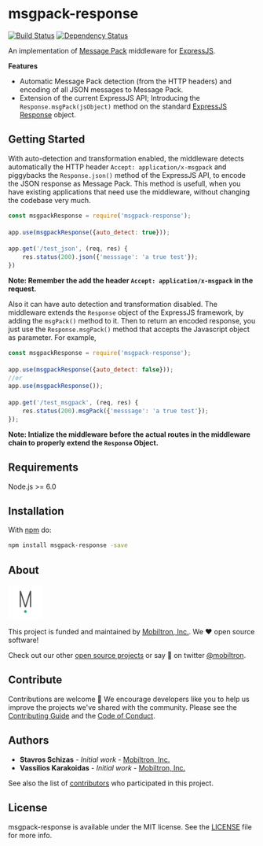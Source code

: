 # msgpack-response
[![Build Status](https://travis-ci.org/MobiltronInc/msgpack-response.svg?branch=master)](https://travis-ci.org/MobiltronInc/msgpack-response)
[![Dependency Status](https://david-dm.org/imobiltroninc/msgpack-response.svg)](https://github.com/MobiltronInc/msgpack-response)

An implementation of [Message Pack](http://msgpack.org/) middleware for [ExpressJS](https://expressjs.com/).

__Features__
* Automatic Message Pack detection (from the HTTP headers) and encoding of all JSON messages to Message Pack.
* Extension of the current ExpressJS API; Introducing the `Response.msgPack(jsObject)` method on the standard [ExpressJS Response](https://expressjs.com/en/4x/api.html#res) object.

## Getting Started
With auto-detection and transformation enabled, the middleware detects automatically the HTTP header `Accept: application/x-msgpack` and piggybacks the `Response.json()` method of the ExpressJS API, to encode the JSON response as Message Pack. This method is usefull, when you have existing applications that need use the middleware, without changing the codebase very much.

```javascript
const msgpackResponse = require('msgpack-response');

app.use(msgpackResponse({auto_detect: true}));

app.get('/test_json', (req, res) {
	res.status(200).json({'messsage': 'a true test'});
})
```

**Note: Remember the add the header `Accept: application/x-msgpack` in the request.**

Also it can have auto detection and transformation disabled. The middleware extends the `Response` object of the ExpressJS framework, by adding the `msgPack()` method to it. Then to return an encoded response, you just use the `Response.msgPack()` method that accepts the Javascript object as parameter. For example,

```javascript
const msgpackResponse = require('msgpack-response');

app.use(msgpackResponse({auto_detect: false}));
//or
app.use(msgpackResponse());

app.get('/test_msgpack', (req, res) {
	res.status(200).msgPack({'messsage': 'a true test'});
});
```

**Note: Intialize the middleware before the actual routes in the middleware chain to properly extend the `Response` Object.**

## Requirements
Node.js >= 6.0

## Installation

With [npm](https://www.npmjs.com/) do:

```bash
npm install msgpack-response -save
```

## About
[<img src="https://github.com/mobiltroninc/Foundation/blob/master/ASSETS/mobiltron_square.png?raw=true" width="70" />](http://mobiltron.com/)

This project is funded and maintained by [Mobiltron, Inc.](http://mobiltron.com). We :heart: open source software!

Check out our other [open source projects](https://github.com/mobiltroninc/) or say :wave: on twitter [@mobiltron](https://twitter.com/mobiltron).

## Contribute

Contributions are welcome :metal: We encourage developers like you to help us improve the projects we've shared with the community. Please see the [Contributing Guide](https://github.com/mobiltroninc/Foundation/blob/master/CONTRIBUTING.md) and the [Code of Conduct](https://github.com/mobiltroninc/Foundation/blob/master/CONDUCT.md).

## Authors

* **Stavros Schizas** - *Initial work* - [Mobiltron, Inc.](http://mobiltron.com)
* **Vassilios Karakoidas** - *Initial work* - [Mobiltron, Inc.](http://mobiltron.com)

See also the list of [contributors](https://github.com/MobiltronInc/msgpack-response/contributors) who participated in this project.

## License

msgpack-response is available under the MIT license. See the [LICENSE](LICENSE.md) file for more info.
